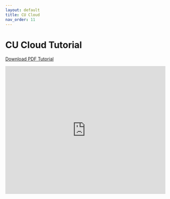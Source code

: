 ```yaml
---
layout: default
title: CU Cloud
nav_order: 11
---
```


# CU Cloud Tutorial

<a href="https://luciajayne.github.io/obp-librec-main/content/tutorials/OpenStack_VNC.pdf" target="_blank">Download PDF Tutorial</a>

<embed src="https://luciajayne.github.io/obp-librec-main/content/tutorials/OpenStack_VNC.pdf" type="application/pdf" width="500" height="400"/>
